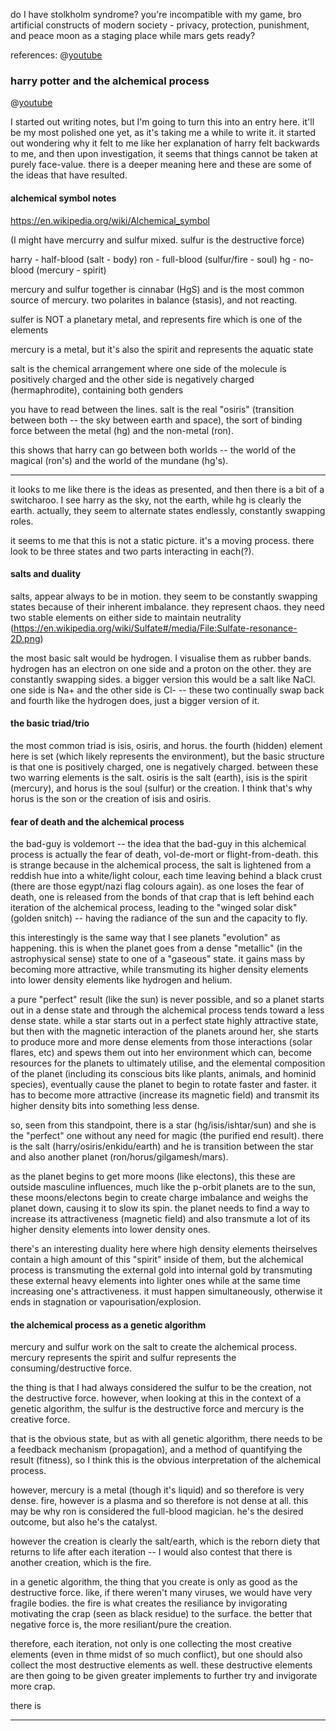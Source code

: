 


do I have stolkholm syndrome?
you're incompatible with my game, bro
artificial constructs of modern society - privacy, protection, punishment, and peace
moon as a staging place while mars gets ready?

references: @[youtube](https://youtu.be/mfY5GKd4B5w?t=5405)






### harry potter and the alchemical process

@[youtube](https://www.youtube.com/watch?v=AhKit86AzkQ)

I started out writing notes, but I'm going to turn this into an entry here. it'll be my most polished one yet, as it's taking me a while to write it. it started out wondering why it felt to me like her explanation of harry felt backwards to me, and then upon investigation, it seems that things cannot be taken at purely face-value. there is a deeper meaning here and these are some of the ideas that have resulted.

#### alchemical symbol notes

https://en.wikipedia.org/wiki/Alchemical_symbol

(I might have mercurry and sulfur mixed. sulfur is the destructive force)

harry - half-blood (salt - body)
ron - full-blood (sulfur/fire - soul)
hg - no-blood (mercury - spirit)

mercury and sulfur together is cinnabar (HgS) and is the most common source of mercury. two polarites in balance (stasis), and not reacting.

sulfer is NOT a planetary metal, and represents fire which is one of the elements

mercury is a metal, but it's also the spirit and represents the aquatic state

salt is the chemical arrangement where one side of the molecule is positively charged and the other side is negatively charged (hermaphrodite), containing both genders

you have to read between the lines. salt is the real "osiris" (transition between both -- the sky between earth and space), the sort of binding force between the metal (hg) and the non-metal (ron).

this shows that harry can go between both worlds -- the world of the magical (ron's) and the world of the mundane (hg's).

---

it looks to me like there is the ideas as presented, and then there is a bit of a switcharoo. I see harry as the sky, not the earth, while hg is clearly the earth. actually, they seem to alternate states endlessly, constantly swapping roles.

it seems to me that this is not a static picture. it's a moving process. there look to be three states and two parts interacting in each(?).

#### salts and duality

salts, appear always to be in motion. they seem to be constantly swapping states because of their inherent imbalance. they represent chaos. they need two stable elements on either side to maintain neutrality (https://en.wikipedia.org/wiki/Sulfate#/media/File:Sulfate-resonance-2D.png)

the most basic salt would be hydrogen. I visualise them as rubber bands. hydrogen has an electron on one side and a proton on the other. they are constantly swapping sides. a bigger version this would be a salt like NaCl. one side is Na+ and the other side is Cl- -- these two continually swap back and fourth like the hydrogen does, just a bigger version of it.

#### the basic triad/trio

the most common triad is isis, osiris, and horus. the fourth (hidden) element here is set (which likely represents the environment), but the basic structure is that one is positively charged, one is negatively charged. between these two warring elements is the salt. osiris is the salt (earth), isis is the spirit (mercury), and horus is the soul (sulfur) or the creation. I think that's why horus is the son or the creation of isis and osiris.

#### fear of death and the alchemical process

the bad-guy is voldemort -- the idea that the bad-guy in this alchemical process is actually the fear of death, vol-de-mort or flight-from-death. this is strange because in the alchemical process, the salt is lightened from a reddish hue into a white/light colour, each time leaving behind a black crust (there are those egypt/nazi flag colours again). as one loses the fear of death, one is released from the bonds of that crap that is left behind each iteration of the alchemical process, leading to the "winged solar disk" (golden snitch) -- having the radiance of the sun and the capacity to fly.

this interestingly is the same way that I see planets "evolution" as happening. this is when the planet goes from a dense "metallic" (in the astrophysical sense) state to one of a "gaseous" state. it gains mass by becoming more attractive, while transmuting its higher density elements into lower density elements like hydrogen and helium.

a pure "perfect" result (like the sun) is never possible, and so a planet starts out in a dense state and through the alchemical process tends toward a less dense state. while a star starts out in a perfect state highly attractive state, but then with the magnetic interaction of the planets around her, she starts to produce more and more dense elements from those interactions (solar flares, etc) and spews them out into her environment which can, become resources for the planets to ultimately utilise, and the elemental composition of the planet (including its conscious bits like plants, animals, and hominid species), eventually cause the planet to begin to rotate faster and faster. it has to become more attractive (increase its magnetic field) and transmit its higher density bits into something less dense.

so, seen from this standpoint, there is a star (hg/isis/ishtar/sun) and she is the "perfect" one without any need for magic (the purified end result). there is the salt (harry/osiris/enkidu/earth) and he is transition between the star and also another planet (ron/horus/gilgamesh/mars).

as the planet begins to get more moons (like electons), this these are outside masculine influences, much like the p-orbit planets are to the sun, these moons/electons begin to create charge imbalance and weighs the planet down, causing it to slow its spin. the planet needs to find a way to increase its attractiveness (magnetic field) and also transmute a lot of its higher density elements into lower density ones.

there's an interesting duality here where high density elements theirselves contain a high amount of this "spirit" inside of them, but the alchemical process is transmuting the external gold into internal gold by transmuting these external heavy elements into lighter ones while at the same time increasing one's attractiveness. it must happen simultaneously, otherwise it ends in stagnation or vapourisation/explosion.

#### the alchemical process as a genetic algorithm

mercury and sulfur work on the salt to create the alchemical process. mercury represents the spirit and sulfur represents the consuming/destructive force.

the thing is that I had always considered the sulfur to be the creation, not the destructive force. however, when looking at this in the context of a genetic algorithm, the sulfur is the destructive force and mercury is the creative force.

that is the obvious state, but as with all genetic algorithm, there needs to be a feedback mechanism (propagation), and a method of quantifying the result (fitness), so I think this is the obvious interpretation of the alchemical process.

however, mercury is a metal (though it's liquid) and so therefore is very dense. fire, however is a plasma and so therefore is not dense at all. this may be why ron is considered the full-blood magician. he's the desired outcome, but also he's the catalyst.

however the creation is clearly the salt/earth, which is the reborn diety that returns to life after each iteration -- I would also contest that there is another creation, which is the fire.

in a genetic algorithm, the thing that you create is only as good as the destructive force. like, if there weren't many viruses, we would have very fragile bodies. the fire is what creates the resiliance by invigorating motivating the crap (seen as black residue) to the surface. the better that negative force is, the more resiliant/pure the creation.

therefore, each iteration, not only is one collecting the most creative elements (even in thme midst of so much conflict), but one should also collect the most destructive elements as well. these destructive elements are then going to be given greater implements to further try and invigorate more crap.



there is

----
